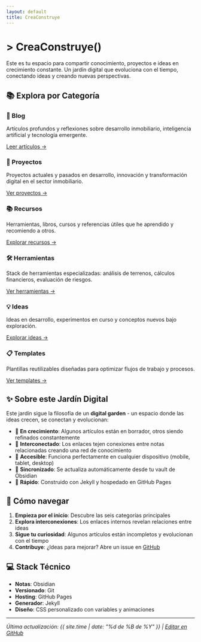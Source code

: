 ```yaml
---
layout: default
title: CreaConstruye
---
```


# > CreaConstruye()

Este es tu espacio para compartir conocimiento, proyectos e ideas en crecimiento constante. Un jardín digital que evoluciona con el tiempo, conectando ideas y creando nuevas perspectivas.

## 📚 Explora por Categoría

<div class="grid">
  <div class="card">
    <h3>📝 Blog</h3>
    <p>Artículos profundos y reflexiones sobre desarrollo inmobiliario, inteligencia artificial y tecnología emergente.</p>
    <a href="{{ site.baseurl }}/content/01-Blog/">Leer artículos →</a>
  </div>

  <div class="card">
    <h3>🚀 Proyectos</h3>
    <p>Proyectos actuales y pasados en desarrollo, innovación y transformación digital en el sector inmobiliario.</p>
    <a href="{{ site.baseurl }}/content/02-Proyectos/">Ver proyectos →</a>
  </div>

  <div class="card">
    <h3>📚 Recursos</h3>
    <p>Herramientas, libros, cursos y referencias útiles que he aprendido y recomiendo a otros.</p>
    <a href="{{ site.baseurl }}/content/03-Recursos/">Explorar recursos →</a>
  </div>

  <div class="card">
    <h3>🛠️ Herramientas</h3>
    <p>Stack de herramientas especializadas: análisis de terrenos, cálculos financieros, evaluación de riesgos.</p>
    <a href="{{ site.baseurl }}/content/04-Herramientas/">Ver herramientas →</a>
  </div>

  <div class="card">
    <h3>💡 Ideas</h3>
    <p>Ideas en desarrollo, experimentos en curso y conceptos nuevos bajo exploración.</p>
    <a href="{{ site.baseurl }}/content/06-Ideas/">Explorar ideas →</a>
  </div>

  <div class="card">
    <h3>📋 Templates</h3>
    <p>Plantillas reutilizables diseñadas para optimizar flujos de trabajo y procesos.</p>
    <a href="{{ site.baseurl }}/content/05-Templates/">Ver templates →</a>
  </div>
</div>

## ✨ Sobre este Jardín Digital

Este jardín sigue la filosofía de un **digital garden** - un espacio donde las ideas crecen, se conectan y evolucionan:

- 🌿 **En crecimiento**: Algunos artículos están en borrador, otros siendo refinados constantemente
- 🔗 **Interconectado**: Los enlaces tejen conexiones entre notas relacionadas creando una red de conocimiento
- 📱 **Accesible**: Funciona perfectamente en cualquier dispositivo (mobile, tablet, desktop)
- 🔄 **Sincronizado**: Se actualiza automáticamente desde tu vault de Obsidian
- 🚀 **Rápido**: Construido con Jekyll y hospedado en GitHub Pages

## 🎯 Cómo navegar

1. **Empieza por el inicio**: Descubre las seis categorías principales
2. **Explora interconexiones**: Los enlaces internos revelan relaciones entre ideas
3. **Sigue tu curiosidad**: Algunos artículos están incompletos y evolucionan con el tiempo
4. **Contribuye**: ¿Ideas para mejorar? Abre un issue en [GitHub](https://github.com/abalderas10/CreaConstruye-Digital-Garden)

## 💻 Stack Técnico

- **Notas**: Obsidian
- **Versionado**: Git
- **Hosting**: GitHub Pages
- **Generador**: Jekyll
- **Diseño**: CSS personalizado con variables y animaciones

---

*Última actualización: {{ site.time | date: "%d de %B de %Y" }} | [Editar en GitHub](https://github.com/abalderas10/CreaConstruye-Digital-Garden)*
